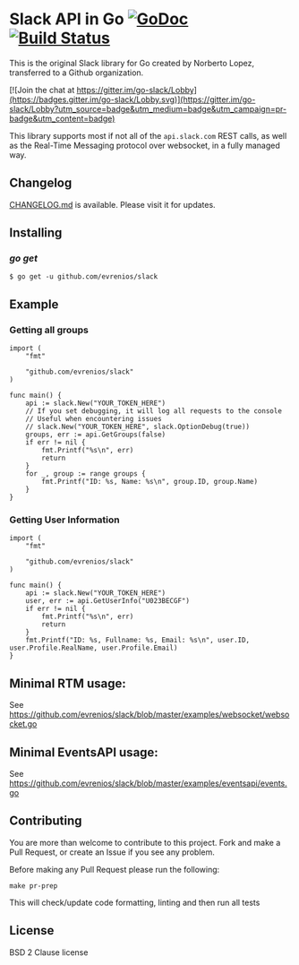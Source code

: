 Slack API in Go [![GoDoc](https://godoc.org/github.com/evrenios/slack?status.svg)](https://godoc.org/github.com/evrenios/slack) [![Build Status](https://travis-ci.org/slack-go/slack.svg)](https://travis-ci.org/slack-go/slack)
===============
This is the original Slack library for Go created by Norberto Lopez, transferred to a Github organization.

[![Join the chat at https://gitter.im/go-slack/Lobby](https://badges.gitter.im/go-slack/Lobby.svg)](https://gitter.im/go-slack/Lobby?utm_source=badge&utm_medium=badge&utm_campaign=pr-badge&utm_content=badge)

This library supports most if not all of the `api.slack.com` REST
calls, as well as the Real-Time Messaging protocol over websocket, in
a fully managed way.




## Changelog

[CHANGELOG.md](https://github.com/evrenios/slack/blob/master/CHANGELOG.md) is available. Please visit it for updates.

## Installing

### *go get*

    $ go get -u github.com/evrenios/slack

## Example

### Getting all groups

```golang
import (
	"fmt"

	"github.com/evrenios/slack"
)

func main() {
	api := slack.New("YOUR_TOKEN_HERE")
	// If you set debugging, it will log all requests to the console
	// Useful when encountering issues
	// slack.New("YOUR_TOKEN_HERE", slack.OptionDebug(true))
	groups, err := api.GetGroups(false)
	if err != nil {
		fmt.Printf("%s\n", err)
		return
	}
	for _, group := range groups {
		fmt.Printf("ID: %s, Name: %s\n", group.ID, group.Name)
	}
}
```

### Getting User Information

```golang
import (
    "fmt"

    "github.com/evrenios/slack"
)

func main() {
    api := slack.New("YOUR_TOKEN_HERE")
    user, err := api.GetUserInfo("U023BECGF")
    if err != nil {
	    fmt.Printf("%s\n", err)
	    return
    }
    fmt.Printf("ID: %s, Fullname: %s, Email: %s\n", user.ID, user.Profile.RealName, user.Profile.Email)
}
```

## Minimal RTM usage:

See https://github.com/evrenios/slack/blob/master/examples/websocket/websocket.go


## Minimal EventsAPI usage:

See https://github.com/evrenios/slack/blob/master/examples/eventsapi/events.go


## Contributing

You are more than welcome to contribute to this project.  Fork and
make a Pull Request, or create an Issue if you see any problem.

Before making any Pull Request please run the following:

```
make pr-prep
```

This will check/update code formatting, linting and then run all tests

## License

BSD 2 Clause license
